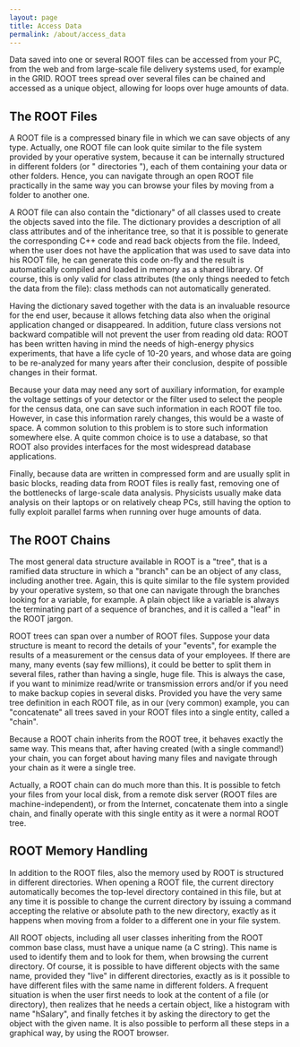 ```yaml
---
layout: page
title: Access Data
permalink: /about/access_data
---
```


Data saved into one or several ROOT files can be accessed from your PC, from the
web and from large-scale file delivery systems used, for example in the GRID. ROOT
trees spread over several files can be chained and accessed as a unique object,
allowing for loops over huge amounts of data.

## The ROOT Files
A ROOT file is a compressed binary file in which we can save objects of any type.
Actually, one ROOT file can look quite similar to the file system provided by your
operative system, because it can be internally structured in different folders
(or " directories "), each of them containing your data or other folders.  Hence,
you can navigate through an open ROOT file practically in the same way you can browse
your files by moving from a folder to another one.

A ROOT file can also contain the "dictionary" of all classes used to create the
objects saved into the file.  The dictionary provides a description of all class
attributes and of the inheritance tree, so that it is possible to generate the
corresponding C++ code and read back objects from the file.  Indeed, when the
user does not have the application that was used to save data into his ROOT
file, he can generate this code on-fly and the result is automatically compiled
and loaded in memory as a shared library.  Of course, this is only valid for
class attributes (the only things needed to fetch the data from the file): class
methods can not automatically generated.

Having the dictionary saved together with the data is an invaluable resource for
the end user, because it allows fetching data also when the original application
changed or disappeared.  In addition, future class versions not backward compatible
will not prevent the user from reading old data: ROOT has been written having in
mind the needs of high-energy physics experiments, that have a life cycle of
10-20 years, and whose data are going to be re-analyzed for many years after
their conclusion, despite of possible changes in their format.

Because your data may need any sort of auxiliary information, for example the
voltage settings of your detector or the filter used to select the people for
the census data, one can save such information in each ROOT file too.  However,
in case this information rarely changes, this would be a waste of space.
A common solution to this problem is to store such information somewhere else.
A quite common choice is to use a database, so that ROOT also provides interfaces
for the most widespread database applications.

Finally, because data are written in compressed form and are usually split in
basic blocks, reading data from ROOT files is really fast, removing one of the
bottlenecks of large-scale data analysis.  Physicists usually make data analysis
on their laptops or on relatively cheap PCs, still having the option to fully
exploit parallel farms when running over huge amounts of data.

## The ROOT Chains
The most general data structure available in ROOT is a "tree", that is a ramified
data structure in which a "branch" can be an object of any class, including
another tree.  Again, this is quite similar to the file system provided by your
operative system, so that one can navigate through the branches looking for a
variable, for example.  A plain object like a variable is always the terminating
part of a sequence of branches, and it is called a "leaf" in the ROOT jargon.

ROOT trees can span over a number of ROOT files.  Suppose your data structure is
meant to record the details of your "events", for example the results of a
measurement or the census data of your employees.  If there are many, many events
(say few millions), it could be better to split them in several files, rather than
having a single, huge file.  This is always the case, if you want to minimize
read/write or transmission errors and/or if you need to make backup copies in
several disks.  Provided you have the very same tree definition in each ROOT
file, as in our (very common) example, you can "concatenate" all trees saved in
your ROOT files into a single entity, called a "chain".

Because a ROOT chain inherits from the ROOT tree, it behaves exactly the same way.
This means that, after having created (with a single command!) your chain, you can
forget about having many files and navigate through your chain as it were a single tree.

Actually, a ROOT chain can do much more than this.  It is possible to fetch your
files from your local disk, from a remote disk server (ROOT files are machine-independent),
or from the Internet, concatenate them into a single chain, and finally operate with
this single entity as it were a normal ROOT tree.

## ROOT Memory Handling
In addition to the ROOT files, also the memory used by ROOT is structured in
different directories.  When opening a ROOT file, the current directory
automatically becomes the top-level directory contained in this file, but at any
time it is possible to change the current directory by issuing a command accepting
the relative or absolute path to the new directory, exactly as it happens when moving
from a folder to a different one in your file system.

All ROOT objects, including all user classes inheriting from the ROOT common base
class, must have a unique name (a C string).  This name is used to identify them
and to look for them, when browsing the current directory.  Of course, it is possible
to have different objects with the same name, provided they "live" in different
directories, exactly as is it possible to have different files with the same name
in different folders.  A frequent situation is when the user first needs to look at
the content of a file (or directory), then realizes that he needs a certain object,
like a histogram with name "hSalary", and finally fetches it by asking the directory
to get the object with the given name.  It is also possible to perform all these
steps in a graphical way, by using the ROOT browser.